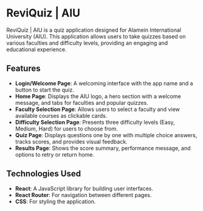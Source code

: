 # ReviQuiz | AIU

ReviQuiz | AIU is a quiz application designed for Alamein International University (AIU). This application allows users to take quizzes based on various faculties and difficulty levels, providing an engaging and educational experience.

## Features

- **Login/Welcome Page**: A welcoming interface with the app name and a button to start the quiz.
- **Home Page**: Displays the AIU logo, a hero section with a welcome message, and tabs for faculties and popular quizzes.
- **Faculty Selection Page**: Allows users to select a faculty and view available courses as clickable cards.
- **Difficulty Selection Page**: Presents three difficulty levels (Easy, Medium, Hard) for users to choose from.
- **Quiz Page**: Displays questions one by one with multiple choice answers, tracks scores, and provides visual feedback.
- **Results Page**: Shows the score summary, performance message, and options to retry or return home.


## Technologies Used

- **React**: A JavaScript library for building user interfaces.
- **React Router**: For navigation between different pages.
- **CSS**: For styling the application.